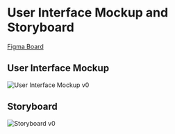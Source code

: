 # User Interface Mockup and Storyboard
[Figma Board](https://www.figma.com/file/3VFqL8q8jooDrlOVkGANBx/NoStack-Mockup?type=design&node-id=0%3A1&mode=design&t=BXix6DLgIUbsi477-1)

## User Interface Mockup
![User Interface Mockup v0](https://github.com/CMPUT301W24T27/NoStack/assets/64939298/805461c5-9227-4a23-86e2-080961b2ffa3)

## Storyboard
![Storyboard v0](https://github.com/CMPUT301W24T27/NoStack/assets/64939298/aa3d054d-ce9f-42fd-a18a-405cb15f86e6)
